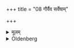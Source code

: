 +++
title = "08 गौर्वैव सर्वेषाम्"

+++

<details><summary>मूलम्</summary>

गौर्वैव सर्वेषाम् ८
</details>

<details><summary>Oldenberg</summary>

8. Or a cow (is given by persons) of all (castes).
</details>
